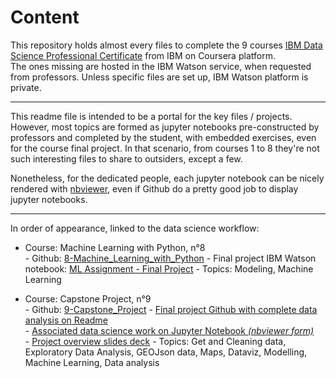 # Content

This repository holds almost every files to complete the 9 courses [IBM Data Science Professional Certificate](https://www.coursera.org/professional-certificates/ibm-data-science) from IBM on Coursera platform.  
The ones missing are hosted in the IBM Watson service, when requested from professors. Unless specific files are set up, IBM Watson platform is private. 

---

This readme file is intended to be a portal for the key files / projects. 
However, most topics are formed as jupyter notebooks pre-constructed by professors and completed by the student, with embedded exercises, even for the course final project. In that scenario, from courses 1 to 8 they're not such interesting files to share to outsiders, except a few.  

Nonetheless, for the dedicated people, each jupyter notebook can be nicely rendered with [nbviewer](https://nbviewer.jupyter.org/), even if Github do a pretty good job to display jupyter notebooks.

---

In order of appearance, linked to the data science workflow:  
      
* Course: Machine Learning with Python, n°8  
      - Github: [8-Machine_Learning_with_Python](https://github.com/vanAkim/IBM.Data.Science.Professional.Certificate/tree/main/8-Machine_Learning_with_Python) 
      - Final project IBM Watson notebook: [ML Assignment - Final Project](https://eu-gb.dataplatform.cloud.ibm.com/analytics/notebooks/v2/77a1ee2e-5d58-493f-81ae-5ee89423e3b0/view?access_token=03513cd500a9c5e0d19c5be5de14a9e5858ab0d1f4ca878597ed99a2f2045e87)
      - Topics: Modeling, Machine Learning
      
* Course: Capstone Project, n°9  
      - Github: [9-Capstone_Project](https://github.com/vanAkim/IBM.Data.Science.Professional.Certificate/tree/main/9-Capstone_Project) 
      - [Final project Github with complete data analysis on Readme](https://github.com/vanAkim/IBM.Data.Science.Professional.Certificate/tree/main/9-Capstone_Project/FinalProject)  
      - [Associated data science work on Jupyter Notebook *(nbviewer form)*](https://nbviewer.jupyter.org/github/vanAkim/IBM_Data_Science_Professional_Certificate/blob/main/9-Capstone_Project/FinalProject/Culture%20venues%20clustering%20in%20Toulouse.ipynb)  
      - [Project overview slides deck](https://vanakim.github.io/IBM.Data.Science.Professional.Certificate/9-Capstone_Project/FinalProject/Presentation.slides.html#/)
      - Topics: Get and Cleaning data, Exploratory Data Analysis, GEOJson data, Maps, Dataviz, Modelling, Machine Learning, Data analysis